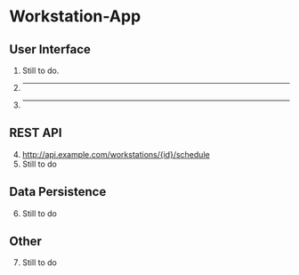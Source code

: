 # Workstation-App

## User Interface

1. Still to do.
2. ***
3. ***

## REST API

4. http://api.example.com/workstations/{id}/schedule
5. Still to do

## Data Persistence

6. Still to do

## Other

7. Still to do
